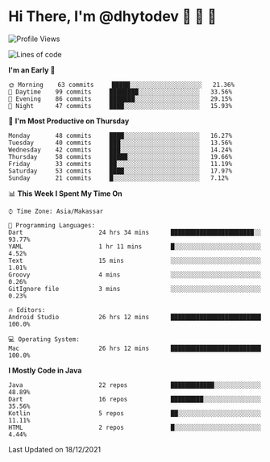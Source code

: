 # Hi There, I'm @dhytodev 👋 👋 👋

<!--
**DhytoDev/dhytodev** is a ✨ _special_ ✨ repository because its `README.md` (this file) appears on your GitHub profile.

Here are some ideas to get you started:

- 🔭 I’m currently working on ...
- 🌱 I’m currently learning ...
- 👯 I’m looking to collaborate on ...
- 🤔 I’m looking for help with ...
- 💬 Ask me about ...
- 📫 How to reach me: ...
- 😄 Pronouns: ...
- ⚡ Fun fact: ...
-->

<!--START_SECTION:waka-->
![Profile Views](http://img.shields.io/badge/Profile%20Views-0-blue)

![Lines of code](https://img.shields.io/badge/From%20Hello%20World%20I%27ve%20Written-138%20Thousand%20lines%20of%20code-blue)

**I'm an Early 🐤** 

```text
🌞 Morning    63 commits     █████░░░░░░░░░░░░░░░░░░░░   21.36% 
🌆 Daytime    99 commits     ████████░░░░░░░░░░░░░░░░░   33.56% 
🌃 Evening    86 commits     ███████░░░░░░░░░░░░░░░░░░   29.15% 
🌙 Night      47 commits     ████░░░░░░░░░░░░░░░░░░░░░   15.93%

```
📅 **I'm Most Productive on Thursday** 

```text
Monday       48 commits     ████░░░░░░░░░░░░░░░░░░░░░   16.27% 
Tuesday      40 commits     ███░░░░░░░░░░░░░░░░░░░░░░   13.56% 
Wednesday    42 commits     ███░░░░░░░░░░░░░░░░░░░░░░   14.24% 
Thursday     58 commits     █████░░░░░░░░░░░░░░░░░░░░   19.66% 
Friday       33 commits     ██░░░░░░░░░░░░░░░░░░░░░░░   11.19% 
Saturday     53 commits     ████░░░░░░░░░░░░░░░░░░░░░   17.97% 
Sunday       21 commits     █░░░░░░░░░░░░░░░░░░░░░░░░   7.12%

```


📊 **This Week I Spent My Time On** 

```text
⌚︎ Time Zone: Asia/Makassar

💬 Programming Languages: 
Dart                     24 hrs 34 mins      ███████████████████████░░   93.77% 
YAML                     1 hr 11 mins        █░░░░░░░░░░░░░░░░░░░░░░░░   4.52% 
Text                     15 mins             ░░░░░░░░░░░░░░░░░░░░░░░░░   1.01% 
Groovy                   4 mins              ░░░░░░░░░░░░░░░░░░░░░░░░░   0.26% 
GitIgnore file           3 mins              ░░░░░░░░░░░░░░░░░░░░░░░░░   0.23%

🔥 Editors: 
Android Studio           26 hrs 12 mins      █████████████████████████   100.0%

💻 Operating System: 
Mac                      26 hrs 12 mins      █████████████████████████   100.0%

```

**I Mostly Code in Java** 

```text
Java                     22 repos            ████████████░░░░░░░░░░░░░   48.89% 
Dart                     16 repos            █████████░░░░░░░░░░░░░░░░   35.56% 
Kotlin                   5 repos             ██░░░░░░░░░░░░░░░░░░░░░░░   11.11% 
HTML                     2 repos             █░░░░░░░░░░░░░░░░░░░░░░░░   4.44%

```



 Last Updated on 18/12/2021
<!--END_SECTION:waka-->
